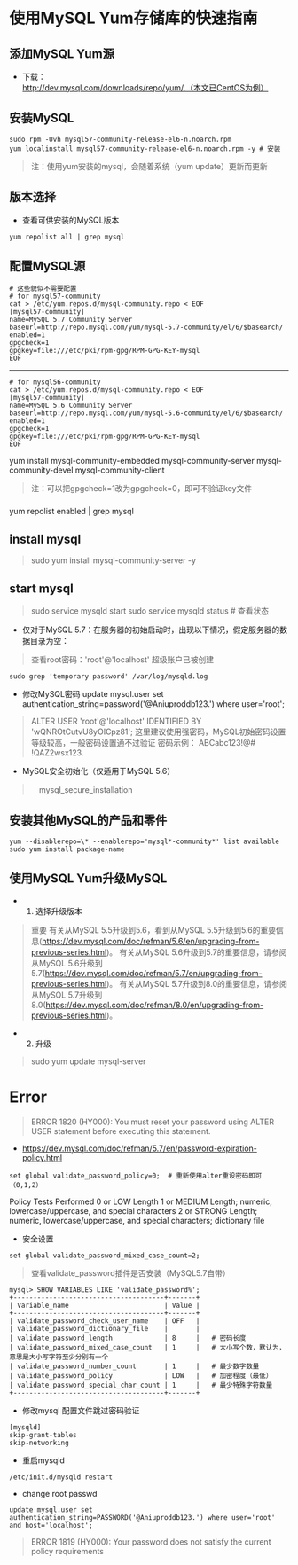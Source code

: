 # 使用MySQL Yum存储库的快速指南

## 添加MySQL Yum源

- 下载：http://dev.mysql.com/downloads/repo/yum/.（本文已CentOS为例）

## 安装MySQL

```
sudo rpm -Uvh mysql57-community-release-el6-n.noarch.rpm
yum localinstall mysql57-community-release-el6-n.noarch.rpm -y # 安装
```

> 注：使用yum安装的mysql，会随着系统（yum update）更新而更新

## 版本选择

- 查看可供安装的MySQL版本

```
yum repolist all | grep mysql
```

## 配置MySQL源
```
# 这些貌似不需要配置
# for mysql57-community
cat > /etc/yum.repos.d/mysql-community.repo < EOF
[mysql57-community]
name=MySQL 5.7 Community Server
baseurl=http://repo.mysql.com/yum/mysql-5.7-community/el/6/$basearch/
enabled=1
gpgcheck=1
gpgkey=file:///etc/pki/rpm-gpg/RPM-GPG-KEY-mysql
EOF
```
---------
```
# for mysql56-community
cat > /etc/yum.repos.d/mysql-community.repo < EOF
[mysql57-community]
name=MySQL 5.6 Community Server
baseurl=http://repo.mysql.com/yum/mysql-5.6-community/el/6/$basearch/
enabled=1
gpgcheck=1
gpgkey=file:///etc/pki/rpm-gpg/RPM-GPG-KEY-mysql
EOF
```


yum install mysql-community-embedded  mysql-community-server  mysql-community-devel mysql-community-client

> 注：可以把gpgcheck=1改为gpgcheck=0，即可不验证key文件

###

yum repolist enabled | grep mysql

## install mysql

>  sudo yum install mysql-community-server -y

## start mysql

> sudo service mysqld start
> sudo service mysqld status  # 查看状态

- 仅对于MySQL 5.7：在服务器的初始启动时，出现以下情况，假定服务器的数据目录为空：

> 查看root密码：'root'@'localhost' 超级账户已被创建

```
sudo grep 'temporary password' /var/log/mysqld.log
```
- 修改MySQL密码
update mysql.user set authentication_string=password('@Aniuproddb123.') where user='root';

> ALTER USER 'root'@'localhost' IDENTIFIED BY 'wQNROtCutvU8yOICpz81';
> 这里建议使用强密码，MySQL初始密码设置等级较高，一般密码设置通不过验证
> 密码示例： ABCabc123!@#  !QAZ2wsx123.

- MySQL安全初始化（仅适用于MySQL 5.6）

>　mysql_secure_installation

## 安装其他MySQL的产品和零件

```
yum --disablerepo=\* --enablerepo='mysql*-community*' list available
sudo yum install package-name

```

## 使用MySQL Yum升级MySQL

- 1. 选择升级版本

> 重要
有关从MySQL 5.5升级到5.6，看到从MySQL 5.5升级到5.6的重要信息(https://dev.mysql.com/doc/refman/5.6/en/upgrading-from-previous-series.html)。
有关从MySQL 5.6升级到5.7的重要信息，请参阅从MySQL 5.6升级到5.7(https://dev.mysql.com/doc/refman/5.7/en/upgrading-from-previous-series.html)。
有关从MySQL 5.7升级到8.0的重要信息，请参阅从MySQL 5.7升级到8.0(https://dev.mysql.com/doc/refman/8.0/en/upgrading-from-previous-series.html)。

- 2. 升级

> sudo yum update mysql-server


# Error
> ERROR 1820 (HY000): You must reset your password using ALTER USER statement before executing this statement.

- https://dev.mysql.com/doc/refman/5.7/en/password-expiration-policy.html
```
set global validate_password_policy=0;  # 重新使用alter重设密码即可 （0,1,2）
```

>
Policy	     Tests Performed
0 or LOW	   Length
1 or MEDIUM	 Length; numeric, lowercase/uppercase, and special characters
2 or STRONG	 Length; numeric, lowercase/uppercase, and special characters; dictionary file

- 安全设置

```
set global validate_password_mixed_case_count=2;
```

> 查看validate_password插件是否安装（MySQL5.7自带）

```
mysql> SHOW VARIABLES LIKE 'validate_password%';
+--------------------------------------+-------+
| Variable_name                        | Value |
+--------------------------------------+-------+
| validate_password_check_user_name    | OFF   |
| validate_password_dictionary_file    |       |
| validate_password_length             | 8     |   # 密码长度
| validate_password_mixed_case_count   | 1     |   # 大小写个数，默认为，意思是大小写字符至少分别有一个
| validate_password_number_count       | 1     |   # 最少数字数量
| validate_password_policy             | LOW   |   # 加密程度（最低）
| validate_password_special_char_count | 1     |   # 最少特殊字符数量
+--------------------------------------+-------+
```


- 修改mysql 配置文件跳过密码验证

```
[mysqld]
skip-grant-tables
skip-networking
```
- 重启mysqld

```
/etc/init.d/mysqld restart
```
- change root passwd

```
update mysql.user set authentication_string=PASSWORD('@Aniuproddb123.') where user='root' and host='localhost';
```

> ERROR 1819 (HY000): Your password does not satisfy the current policy requirements
